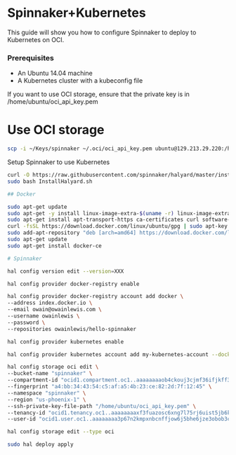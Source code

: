 # Spinnaker+Kubernetes

This guide will show you how to configure Spinnaker to deploy to Kubernetes on OCI.

### Prerequisites 

* An Ubuntu 14.04 machine
* A Kubernetes cluster with a kubeconfig file

If you want to use OCI storage, ensure that the private key is in /home/ubuntu/oci_api_key.pem

# Use OCI storage

```bash
scp -i ~/Keys/spinnaker ~/.oci/oci_api_key.pem ubuntu@129.213.29.220:/home/ubuntu/
```

Setup Spinnaker to use Kubernetes

```bash
curl -O https://raw.githubusercontent.com/spinnaker/halyard/master/install/stable/InstallHalyard.sh
sudo bash InstallHalyard.sh

## Docker

sudo apt-get update
sudo apt-get -y install linux-image-extra-$(uname -r) linux-image-extra-virtual
sudo apt-get install apt-transport-https ca-certificates curl software-properties-common 
curl -fsSL https://download.docker.com/linux/ubuntu/gpg | sudo apt-key add -
sudo add-apt-repository "deb [arch=amd64] https://download.docker.com/linux/ubuntu $(lsb_release -cs) stable" 
sudo apt-get update
sudo apt-get install docker-ce   

# Spinnaker

hal config version edit --version=XXX

hal config provider docker-registry enable

hal config provider docker-registry account add docker \
--address index.docker.io \
--email owain@owainlewis.com \
--username owainlewis \
--password \
--repositories owainlewis/hello-spinnaker

hal config provider kubernetes enable

hal config provider kubernetes account add my-kubernetes-account --docker-registries=docker

hal config storage oci edit \
--bucket-name "spinnaker" \
--compartment-id "ocid1.compartment.oc1..aaaaaaaaob4ckouj3cjmf36ifjkff33wvln5fnnarumafqzpqq7tmbig2n5q" \
--fingerprint "a4:bb:34:43:54:c5:af:a5:4b:23:ce:82:2d:7f:12:45" \
--namespace "spinnaker" \
--region "us-phoenix-1" \
--ssh-private-key-file-path "/home/ubuntu/oci_api_key.pem" \
--tenancy-id "ocid1.tenancy.oc1..aaaaaaaaxf3fuazosc6xng7l75rj6uist5jb6ken64t3qltimxnkymddqbma" \
--user-id "ocid1.user.oc1..aaaaaaaa3p67n2kmpxnbcnffjow6j5bhe6jze3obob3cjdctfftyfd4zou2q"

hal config storage edit --type oci

sudo hal deploy apply
```
